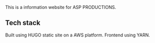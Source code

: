 This is a information website for ASP PRODUCTIONS.

## Tech stack

Built using HUGO static site on a AWS platform. 
Frontend using YARN.

